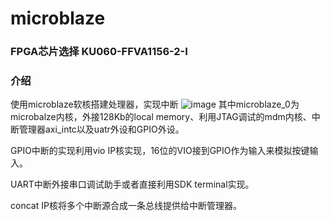 # microblaze
### FPGA芯片选择 KU060-FFVA1156-2-I
### 介绍

使用microblaze软核搭建处理器，实现中断
![image](https://user-images.githubusercontent.com/109273341/184079504-895b2743-2305-44b2-8aae-f9891a4ea644.png)
其中microblaze_0为microbalze内核，外接128Kb的local memory、利用JTAG调试的mdm内核、中断管理器axi_intc以及uatr外设和GPIO外设。

GPIO中断的实现利用vio IP核实现，16位的VIO接到GPIO作为输入来模拟按键输入。

UART中断外接串口调试助手或者直接利用SDK terminal实现。

concat IP核将多个中断源合成一条总线提供给中断管理器。
